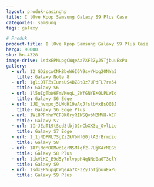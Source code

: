 ```yaml
---
layout: produk-casinghp
title: I lOve Kpop Samsung Galaxy S9 Plus Case
categories: samsung
tags: galaxy

# Produk
product-title: I lOve Kpop Samsung Galaxy S9 Plus Case
harga: 90000
sku: hn-4328
image-drive: 1sdxEPNupgCWqeAa7XF3ZyJ5TjbuuExPu
gallery:
  - url: 12_GDiscwCNkBbeW6I6Y9syYHog20NYa3
    title: Galaxy Note 8
  - url: 1gliOTFZsIursUS4BZ8t8z7UPdFL7ra54
    title: Galaxy S6
  - url: 1l5uIgTbW6FmVMeqL_2WfGNYEK0LPLWId
    title: Galaxy S6 Edge
  - url: 1JE_hvmpoj5UWoH19aAqJfstbMxBsO0BJ
    title: Galaxy S6 Edge Plus
  - url: 1Wl8PFnhnYCF8KOryR1W5QvbM3MVH-XCF
    title: Galaxy S7
  - url: 1IrJEaT19tSed3tbjQ2nCbXK3q_OvlLLe
    title: Galaxy S7 Edge
  - url: 1_1jNDPRL7SgZzZkVbNf60jlA3rBrmdiu
    title: Galaxy S8
  - url: 187jNcMOOMwd1qrNSMlqf2-7UjKArMEG5
    title: Galaxy S8 Plus
  - url: 1ikViKC_B9d5y7nlvppH4qNNd0a0T3clY
    title: Galaxy S9
  - url: 1sdxEPNupgCWqeAa7XF3ZyJ5TjbuuExPu
    title: Galaxy S9 Plus
---
```

